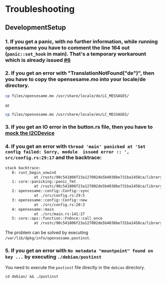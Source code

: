 # Troubleshooting

## DevelopmentSetup 

### 1. If you get a panic, with no further information, while running opensesame you have to comment the line 164 out (`panic::set_hook` in main). That's a temporary workarount which is already issued [#6](https://github.com/ElektraInitiative/opensesame/issues/6)

### 2. If you get an error with "TranslationNotFound("de")", then you have to copy the opensesame.mo into your locale/de directory.

```sh
cp files/opensesame.mo /usr/share/locale/de/LC_MESSAGES/
```
or
```sh
cp files/opensesame.mo /usr/share/locale/en/LC_MESSAGES/
```

### 3. If you get an IO error in the button.rs file, then you have to [mock the I2CDevice](https://docs.rs/i2cdev/0.5.0/i2cdev/mock/struct.MockI2CDevice.html)

### 4. If you get an error with `thread 'main' panicked at 'Set config failed: Sorry, module  issued error :: ', src/config.rs:29:17` and the backtrace:

```bash
stack backtrace:
   0: rust_begin_unwind
             at /rustc/90c541806f23a127002de5b4038be731ba1458ca/library/std/src/panicking.rs:578:5
   1: core::panicking::panic_fmt
             at /rustc/90c541806f23a127002de5b4038be731ba1458ca/library/core/src/panicking.rs:67:14
   2: opensesame::config::Config::sync
             at ./src/config.rs:29:5
   3: opensesame::config::Config::new
             at ./src/config.rs:20:3
   4: opensesame::main
             at ./src/main.rs:141:27
   5: core::ops::function::FnOnce::call_once
             at /rustc/90c541806f23a127002de5b4038be731ba1458ca/library/core/src/ops/function.rs:250:5
```

The problem can be solved by executing `/var/lib/dpkg/info/opensesame.postinst`.

### 5. If you get an error with `No metadata "mountpoint" found on key ...` by executing `./debian/postinst`
You need to execute the `postinst` file directly in the `debian` directory.
```
cd debian/ && ./postinst
```